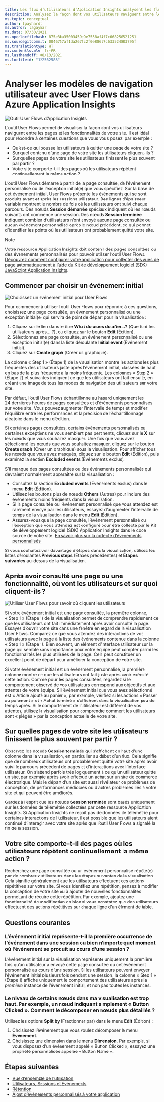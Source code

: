 ```yaml
---
title: Les flux d’utilisateurs d’Application Insights analysent les flux de navigation
description: Analysez la façon dont vos utilisateurs naviguent entre les pages et les fonctionnalités de votre application web.
ms.topic: conceptual
author: lgayhardt
ms.author: lagayhar
ms.date: 07/30/2021
ms.openlocfilehash: 875e3ba35003459e9e7558af4f7c668250521251
ms.sourcegitcommit: 0046757af1da267fc2f0e88617c633524883795f
ms.translationtype: HT
ms.contentlocale: fr-FR
ms.lasthandoff: 08/13/2021
ms.locfileid: "122562583"
---
```

# <a name="analyze-user-navigation-patterns-with-user-flows-in-application-insights"></a>Analyser les modèles de navigation utilisateur avec User Flows dans Azure Application Insights

![Outil User Flows d’Application Insights](./media/usage-flows/flows.png)

L’outil User Flows permet de visualiser la façon dont vos utilisateurs naviguent entre les pages et les fonctionnalités de votre site. Il est idéal pour répondre à certaines questions que vous vous posez, par exemple :

* Qu’est-ce qui pousse les utilisateurs à quitter une page de votre site ?
* Sur quel contenu d’une page de votre site les utilisateurs cliquent-ils ?
* Sur quelles pages de votre site les utilisateurs finissent le plus souvent par partir ?
* Votre site comporte-t-il des pages où les utilisateurs répètent continuellement la même action ?

L’outil User Flows démarre à partir de la page consultée, de l’événement personnalisé ou de l’exception initial(e) que vous spécifiez. Sur la base de cet événement initial, User Flows présente les événements qui se sont produits avant et après les sessions utilisateur. Des lignes d’épaisseur variable montrent le nombre de fois où les utilisateurs ont suivi chaque parcours. Des nœuds **Session démarrée** spéciaux indiquent où les nœuds suivants ont commencé une session. Des nœuds **Session terminée** indiquent combien d’utilisateurs n’ont envoyé aucune page consultée ou aucun événement personnalisé après le nœud précédent, ce qui permet d’identifier les points où les utilisateurs ont probablement quitté votre site.

> [!NOTE]
> Votre ressource Application Insights doit contenir des pages consultées ou des événements personnalisés pour pouvoir utiliser l’outil User Flows. [Découvrez comment configurer votre application pour collecter des vues de page automatiquement à l’aide du Kit de développement logiciel (SDK) JavaScript Application Insights](./javascript.md).
>
>

## <a name="start-by-choosing-an-initial-event"></a>Commencer par choisir un événement initial

![Choisissez un événement initial pour User Flows](./media/usage-flows/initial-event.png)

Pour commencer à utiliser l’outil User Flows pour répondre à ces questions, choisissez une page consultée, un événement personnalisé ou une exception initial(e) qui servira de point de départ pour la visualisation :

1. Cliquez sur le lien dans le titre **What do users do after...?** (Que font les utilisateurs après... ?), ou cliquez sur le bouton **Edit** (Édition).
2. Sélectionnez une page consultée, un événement personnalisé ou une exception initial(e) dans la liste déroulante **Initial event** (Événement initial).
3. Cliquez sur **Create graph** (Créer un graphique).

La colonne « Step 1 » (Étape 1) de la visualisation montre les actions les plus fréquentes des utilisateurs juste après l’événement initial, classées de haut en bas de la plus fréquente à la moins fréquente. Les colonnes « Step 2 » (Étape 2) et suivantes indiquent ce que les utilisateurs ont fait ensuite, en créant une image de tous les modes de navigation des utilisateurs sur votre site.

Par défaut, l’outil User Flows échantillonne au hasard uniquement les 24 dernières heures de pages consultées et d’événements personnalisés sur votre site. Vous pouvez augmenter l’intervalle de temps et modifier l’équilibre entre les performances et la précision de l’échantillonnage aléatoire dans le menu d’édition.

Si certaines pages consultées, certains événements personnalisés ou certaines exceptions ne vous semblent pas pertinents, cliquez sur le **X** sur les nœuds que vous souhaitez masquer. Une fois que vous avez sélectionné les nœuds que vous souhaitez masquer, cliquez sur le bouton **Create graph** (Créer un graphique) sous la visualisation. Pour afficher tous les nœuds que vous avez masqués, cliquez sur le bouton **Edit** (Édition), puis examinez la section **Excluded events** (Événements exclus).

S’il manque des pages consultées ou des événements personnalisés qui devraient normalement apparaître sur la visualisation :

* Consultez la section **Excluded events** (Événements exclus) dans le menu **Edit** (Édition).
* Utilisez les boutons plus de nœuds **Others** (Autres) pour inclure des événements moins fréquents dans la visualisation.
* Si la page consultée ou l’événement personnalisé que vous attendez est rarement envoyé par les utilisateurs, essayez d’augmenter l’intervalle de temps de la visualisation dans le menu **Edit** (Édition).
* Assurez-vous que la page consultée, l’événement personnalisé ou l’exception que vous attendez est configuré pour être collecté par le Kit de développement logiciel (SDK) Application Insights dans le code source de votre site. [En savoir plus sur la collecte d’événements personnalisés.](./api-custom-events-metrics.md)

Si vous souhaitez voir davantage d’étapes dans la visualisation, utilisez les listes déroulantes **Previous steps** (Étapes précédentes) et **Étapes suivantes** au-dessus de la visualisation.

## <a name="after-visiting-a-page-or-feature-where-do-users-go-and-what-do-they-click"></a>Après avoir consulté une page ou une fonctionnalité, où vont les utilisateurs et sur quoi cliquent-ils ?

![Utiliser User Flows pour savoir où cliquent les utilisateurs](./media/usage-flows/one-step.png)

Si votre événement initial est une page consultée, la première colonne, « Step 1 » (Étape 1) de la visualisation permet de comprendre rapidement ce que les utilisateurs ont fait immédiatement après avoir consulté la page. Essayez d’ouvrir votre site dans une fenêtre en regard de la visualisation User Flows. Comparez ce que vous attendez des interactions de vos utilisateurs avec la page à la liste des événements contenue dans la colonne « Step 1 » (Étape 1). Bien souvent, un élément d’interface utilisateur sur la page qui semble sans importance pour votre équipe peut compter parmi les fonctionnalités les plus utilisées de la page. Cela peut constituer un excellent point de départ pour améliorer la conception de votre site.

Si votre événement initial est un événement personnalisé, la première colonne montre ce que les utilisateurs ont fait juste après avoir exécuté cette action. Comme pour les pages consultées, regardez si le comportement observé de vos utilisateurs correspond aux objectifs et aux attentes de votre équipe. Si l’événement initial que vous avez sélectionné est « Article ajouté au panier », par exemple, vérifiez si les actions « Passer au paiement » et « Achat terminé » s’affichent dans la visualisation peu de temps après. Si le comportement de l’utilisateur est différent de vos attentes, utilisez la visualisation pour comprendre comment les utilisateurs sont « piégés » par la conception actuelle de votre site.

## <a name="where-are-the-places-that-users-churn-most-from-your-site"></a>Sur quelles pages de votre site les utilisateurs finissent le plus souvent par partir ?

Observez les nœuds **Session terminée** qui s’affichent en haut d’une colonne dans la visualisation, en particulier au début d’un flux. Cela signifie que de nombreux utilisateurs ont probablement quitté votre site après avoir suivi le parcours précédent de pages et d’interactions avec l’interface utilisateur. On s’attend parfois très logiquement à ce qu’un utilisateur quitte un site, par exemple après avoir effectué un achat sur un site de commerce électronique. Mais le départ d’un site est aussi révélateur de problèmes de conception, de performances médiocres ou d’autres problèmes liés à votre site et qui peuvent être améliorés.

Gardez à l’esprit que les nœuds **Session terminée** sont basés uniquement sur les données de télémétrie collectées par cette ressource Application Insights. Si Application Insights ne reçoit pas de données de télémétrie pour certaines interactions de l’utilisateur, il est possible que les utilisateurs aient continué d’interagir avec votre site après que l’outil User Flows a signalé la fin de la session.

## <a name="are-there-places-where-users-repeat-the-same-action-over-and-over"></a>Votre site comporte-t-il des pages où les utilisateurs répètent continuellement la même action ?

Recherchez une page consultée ou un événement personnalisé répété(e) par de nombreux utilisateurs dans les étapes suivantes de la visualisation. Cela signifie généralement que les utilisateurs effectuent des actions répétitives sur votre site. Si vous identifiez une répétition, pensez à modifier la conception de votre site ou à ajouter de nouvelles fonctionnalités permettant de réduire cette répétition. Par exemple, ajoutez une fonctionnalité de modification en bloc si vous constatez que des utilisateurs effectuent des actions répétitives sur chaque ligne d’un élément de table.

## <a name="common-questions"></a>Questions courantes

### <a name="does-the-initial-event-represent-the-first-time-the-event-appears-in-a-session-or-any-time-it-appears-in-a-session"></a>L’événement initial représente-t-il la première occurrence de l’événement dans une session ou bien n’importe quel moment où l’événement se produit au cours d’une session ?

L’événement initial sur la visualisation représente uniquement la première fois qu’un utilisateur a envoyé cette page consultée ou cet événement personnalisé au cours d’une session. Si les utilisateurs peuvent envoyer l’événement initial plusieurs fois pendant une session, la colonne « Step 1 » (Étape 1) affiche uniquement le comportement des utilisateurs après la *première* instance de l’événement initial, et non pas toutes les instances.

### <a name="some-of-the-nodes-in-my-visualization-are-too-high-level-for-example-a-node-that-just-says-button-clicked-how-can-i-break-it-down-into-more-detailed-nodes"></a>Le niveau de certains nœuds dans ma visualisation est trop haut. Par exemple, un nœud indiquant simplement « Button Clicked ». Comment le décomposer en nœuds plus détaillés ?

Utilisez les options **Split by** (Fractionner par) dans le menu **Edit** (Édition) :

1. Choisissez l’événement que vous voulez décomposer le menu **Événement**.
2. Choisissez une dimension dans le menu **Dimension**. Par exemple, si vous disposez d’un événement appelé « Button Clicked », essayez une propriété personnalisée appelée « Button Name ».

## <a name="next-steps"></a>Étapes suivantes

* [Vue d’ensemble de l’utilisation](usage-overview.md)
* [Utilisateurs, Sessions et Événements](usage-segmentation.md)
* [Rétention](usage-retention.md)
* [Ajout d’événements personnalisés à votre application](./api-custom-events-metrics.md)

